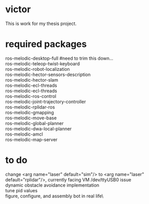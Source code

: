 # victor
This is work for my thesis project.

# required packages
ros-melodic-desktop-full #need to trim this down...\
ros-melodic-teleop-twist-keyboard\
ros-melodic-robot-localization\
ros-melodic-hector-sensors-description\
ros-melodic-hector-slam\
ros-melodic-ecl-threads\
ros-melodic-ecl-threads\
ros-melodic-ros-control\
ros-melodic-joint-trajectory-controller\
ros-melodic-rplidar-ros\
ros-melodic-gmapping\
ros-melodic-move-base\
ros-melodic-global-planner\
ros-melodic-dwa-local-planner\
ros-melodic-amcl\
ros-melodic-map-server

# to do
change \<arg name="laser" default="sim"/\> to \<arg name="laser" default="rplidar"/\>, currently facing VM /dev/ttyUSB0 issue\
dynamic obstacle avoidance implementation\
tune pid values\
figure, configure, and assembly bot in real life\

